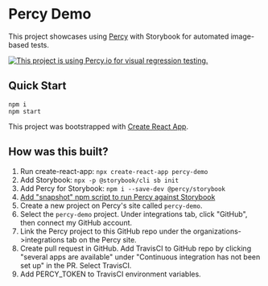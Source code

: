 # Percy Demo

This project showcases using [Percy](https://percy.io/) with Storybook for automated image-based tests.

[![This project is using Percy.io for visual regression testing.](https://percy.io/static/images/percy-badge.svg)](https://percy.io/Bitnative-LLC/percy-demo)

## Quick Start

```
npm i
npm start
```

This project was bootstrapped with [Create React App](https://github.com/facebook/create-react-app).

## How was this built?

1. Run create-react-app: `npx create-react-app percy-demo`
1. Add Storybook: `npx -p @storybook/cli sb init`
1. Add Percy for Storybook: `npm i --save-dev @percy/storybook`
1. [Add "snapshot" npm script to run Percy against Storybook](https://github.com/coryhouse/percy-demo/blob/master/package.json#L17)
1. Create a new project on Percy's site called `percy-demo`.
1. Select the `percy-demo` project. Under integrations tab, click "GitHub", then connect my GitHub account.
1. Link the Percy project to this GitHub repo under the organizations->integrations tab on the Percy site.
1. Create pull request in GitHub. Add TravisCI to GitHub repo by clicking "several apps are available" under "Continuous integration has not been set up" in the PR. Select TravisCI.
1. Add PERCY_TOKEN to TravisCI environment variables.
